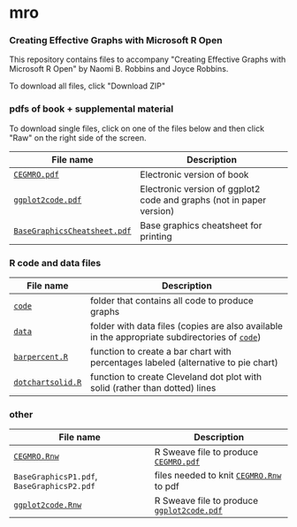# mro
### Creating Effective Graphs with Microsoft R Open

This repository contains files to accompany "Creating Effective Graphs with Microsoft R Open" by Naomi B. Robbins and Joyce Robbins.

To download all files, click "Download ZIP"

### pdfs of book + supplemental material

To download single files, click on one of the files below and then click "Raw" on the right side of the screen.

File name | Description
------------ | -------------
[`CEGMRO.pdf`](CEGMRO.pdf) | Electronic version of book
[`ggplot2code.pdf`](ggplot2code.pdf)|Electronic version of ggplot2 code and graphs (not in paper version)
[`BaseGraphicsCheatsheet.pdf`](BaseGraphicsCheatsheet.pdf) | Base graphics cheatsheet for printing

### R code and data files

File name | Description
------------ | -------------
[`code`](code)|folder that contains all code to produce graphs
[`data`](data)|folder with data files (copies are also available in the appropriate subdirectories of [`code`](code))
[`barpercent.R`](barpercent.R)|function to create a bar chart with percentages labeled (alternative to pie chart)
[`dotchartsolid.R`](dotchartsolid.R)|function to create Cleveland dot plot with solid (rather than dotted) lines

### other

File name | Description
------------ | -------------
[`CEGMRO.Rnw`](CEGMRO.Rnw)|R Sweave file to produce [`CEGMRO.pdf`](CEGMRO.pdf)
`BaseGraphicsP1.pdf`, `BaseGraphicsP2.pdf`|files needed to knit [`CEGMRO.Rnw`](CEGMRO.Rnw) to pdf
[`ggplot2code.Rnw`](ggplot2code.Rnw)|R Sweave file to produce [`ggplot2code.pdf`](ggplot2code.pdf)



